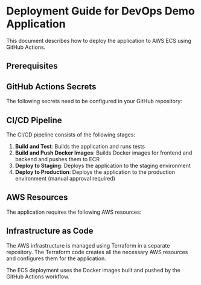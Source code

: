 # Deployment Guide for DevOps Demo Application

This document describes how to deploy the application to AWS ECS using GitHub Actions.

## Prerequisites


## GitHub Actions Secrets

The following secrets need to be configured in your GitHub repository:


## CI/CD Pipeline

The CI/CD pipeline consists of the following stages:

1. **Build and Test**: Builds the application and runs tests
2. **Build and Push Docker Images**: Builds Docker images for frontend and backend and pushes them to ECR
3. **Deploy to Staging**: Deploys the application to the staging environment
4. **Deploy to Production**: Deploys the application to the production environment (manual approval required)

## AWS Resources

The application requires the following AWS resources:


## Infrastructure as Code

The AWS infrastructure is managed using Terraform in a separate repository. The Terraform code creates all the necessary AWS resources and configures them for the application.

The ECS deployment uses the Docker images built and pushed by the GitHub Actions workflow.
